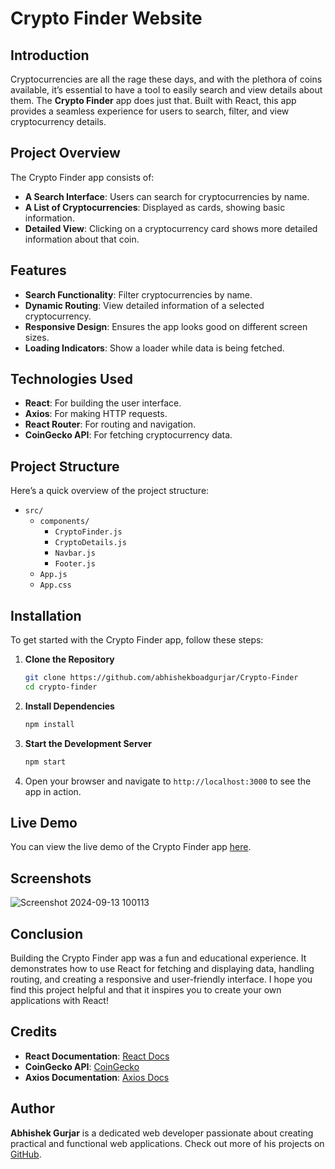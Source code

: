 # Crypto Finder Website

## Introduction

Cryptocurrencies are all the rage these days, and with the plethora of coins available, it’s essential to have a tool to easily search and view details about them. The **Crypto Finder** app does just that. Built with React, this app provides a seamless experience for users to search, filter, and view cryptocurrency details.

## Project Overview

The Crypto Finder app consists of:

- **A Search Interface**: Users can search for cryptocurrencies by name.
- **A List of Cryptocurrencies**: Displayed as cards, showing basic information.
- **Detailed View**: Clicking on a cryptocurrency card shows more detailed information about that coin.

## Features

- **Search Functionality**: Filter cryptocurrencies by name.
- **Dynamic Routing**: View detailed information of a selected cryptocurrency.
- **Responsive Design**: Ensures the app looks good on different screen sizes.
- **Loading Indicators**: Show a loader while data is being fetched.

## Technologies Used

- **React**: For building the user interface.
- **Axios**: For making HTTP requests.
- **React Router**: For routing and navigation.
- **CoinGecko API**: For fetching cryptocurrency data.

## Project Structure

Here’s a quick overview of the project structure:

- `src/`
  - `components/`
    - `CryptoFinder.js`
    - `CryptoDetails.js`
    - `Navbar.js`
    - `Footer.js`
  - `App.js`
  - `App.css`

## Installation

To get started with the Crypto Finder app, follow these steps:

1. **Clone the Repository**

   ```bash
   git clone https://github.com/abhishekboadgurjar/Crypto-Finder
   cd crypto-finder
   ```

2. **Install Dependencies**

   ```bash
   npm install
   ```

3. **Start the Development Server**

   ```bash
   npm start
   ```

4. Open your browser and navigate to `http://localhost:3000` to see the app in action.



## Live Demo

You can view the live demo of the Crypto Finder app [here](https://crypto-finder-in.netlify.app).

## Screenshots

![Screenshot 2024-09-13 100113](https://github.com/user-attachments/assets/0a7d7eb3-3021-40e3-9e87-9c18a2aec27c)



## Conclusion

Building the Crypto Finder app was a fun and educational experience. It demonstrates how to use React for fetching and displaying data, handling routing, and creating a responsive and user-friendly interface. I hope you find this project helpful and that it inspires you to create your own applications with React!

## Credits

- **React Documentation**: [React Docs](https://reactjs.org/docs/getting-started.html)
- **CoinGecko API**: [CoinGecko](https://coingecko.com)
- **Axios Documentation**: [Axios Docs](https://axios-http.com/docs/intro)

## Author
**Abhishek Gurjar** is a dedicated web developer passionate about creating practical and functional web applications. Check out more of his projects on [GitHub](https://github.com/abhishekboadgurjar).
